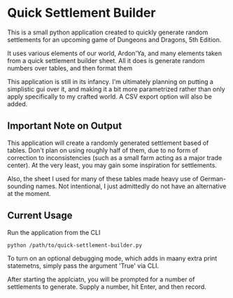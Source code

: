 Quick Settlement Builder
========================

This is a small python application created to quickly generate random settlements for an upcoming game of Dungeons and Dragons, 5th Edition.

It uses various elements of our world, Ardon\'Ya, and many elements taken from a quick settlement builder sheet. All it does is generate random numbers over tables, and then format them

This application is still in its infancy. I'm ultimately planning on putting a simplistic gui over it, and making it a bit more parametrized rather than only apply specifically to my crafted world. A CSV export option will also be added.

Important Note on Output
------------------------

This application will create a randomly generated settlement based of tables. Don't plan on using roughly half of them, due to no form of correction to inconsistencies (such as a small farm acting as a major trade center). At the very least, you may gain some inspiration for settlements.

Also, the sheet I used for many of these tables made heavy use of German-sounding names. Not intentional, I just admittedly do not have an alternative at the moment.


Current Usage
-------------

Run the application from the CLI
```
python /path/to/quick-settlement-builder.py
```

To turn on an optional debugging mode, which adds in maany extra print statemetns, simply pass the argument 'True' via CLI.

After starting the applciatn, you will be prompted for a number of settlements to generate. Supply a number, hit Enter, and then record.